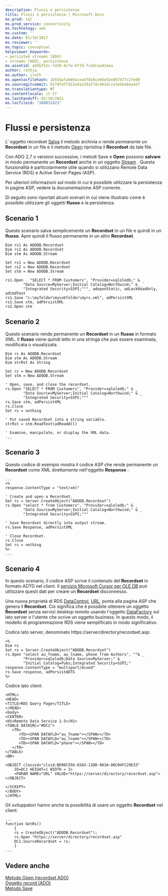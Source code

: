 ```yaml
---
description: Flussi e persistenza
title: Flussi e persistenza | Microsoft Docs
ms.prod: sql
ms.prod_service: connectivity
ms.technology: ado
ms.custom: ''
ms.date: 01/19/2017
ms.reviewer: ''
ms.topic: conceptual
helpviewer_keywords:
- persisted streams [ADO]
- streams [ADO], persistence
ms.assetid: ad5bf52c-fd10-4cfa-bf7d-fcedcaa41eea
author: rothja
ms.author: jroth
ms.openlocfilehash: 1b554afa949acea4f816ce66e92e897477c2fe00
ms.sourcegitcommit: 917df4ffd22e4a229af7dc481dcce3ebba0aa4d7
ms.translationtype: MT
ms.contentlocale: it-IT
ms.lasthandoff: 02/10/2021
ms.locfileid: "100032423"
---
```

# <a name="streams-and-persistence"></a>Flussi e persistenza
L' [](../../../ado/reference/ado-api/recordset-object-ado.md) oggetto recordset [Salva](../../../ado/reference/ado-api/save-method.md) il metodo archivia o rende *permanente* un **Recordset** in un file e il metodo [Open](../../../ado/reference/ado-api/open-method-ado-recordset.md) ripristina il **Recordset** da tale file.  
  
 Con ADO 2,7 o versioni successive, i metodi Save e **Open** possono **salvare** in modo permanente un **Recordset** anche in un oggetto [Stream](../../../ado/reference/ado-api/stream-object-ado.md) . Questa funzionalità è particolarmente utile quando si utilizzano Remote Data Service (RDS) e Active Server Pages (ASP).  
  
 Per ulteriori informazioni sul modo in cui è possibile utilizzare la persistenza in pagine ASP, vedere la documentazione ASP corrente.  
  
 Di seguito sono riportati alcuni scenari in cui viene illustrato come è possibile utilizzare gli oggetti **flusso** e la persistenza.  
  
## <a name="scenario-1"></a>Scenario 1  
 Questo scenario salva semplicemente un **Recordset** in un file e quindi in un **flusso**. Apre quindi il flusso permanente in un altro **Recordset**.  
  
```  
Dim rs1 As ADODB.Recordset  
Dim rs2 As ADODB.Recordset  
Dim stm As ADODB.Stream  
  
Set rs1 = New ADODB.Recordset  
Set rs2 = New ADODB.Recordset  
Set stm = New ADODB.Stream  
  
rs1.Open   "SELECT * FROM Customers", "Provider=sqloledb;" & _  
        "Data Source=MyServer;Initial Catalog=Northwind;" & _  
        "Integrated Security=SSPI;""", adopenStatic, adLockReadOnly, adCmdText  
rs1.Save "c:\myfolder\mysubfolder\myrs.xml", adPersistXML  
rs1.Save stm, adPersistXML  
rs2.Open stm  
```  
  
## <a name="scenario-2"></a>Scenario 2  
 Questo scenario rende permanente un **Recordset** in un **flusso** in formato XML. Il **flusso** viene quindi letto in una stringa che può essere esaminata, modificata o visualizzata.  
  
```  
Dim rs As ADODB.Recordset  
Dim stm As ADODB.Stream  
Dim strRst As String  
  
Set rs = New ADODB.Recordset  
Set stm = New ADODB.Stream  
  
' Open, save, and close the recordset.   
rs.Open "SELECT * FROM Customers", "Provider=sqloledb;" & _  
        "Data Source=MyServer;Initial Catalog=Northwind;" & _  
        "Integrated Security=SSPI;"""  
rs.Save stm, adPersistXML  
rs.Close  
Set rs = nothing  
  
' Put saved Recordset into a string variable.  
strRst = stm.ReadText(adReadAll)  
  
' Examine, manipulate, or display the XML data.  
...  
```  
  
## <a name="scenario-3"></a>Scenario 3  
 Questo codice di esempio mostra il codice ASP che rende permanente un **Recordset** come XML direttamente nell'oggetto **Response** :  
  
```  
...  
<%  
response.ContentType = "text/xml"  
  
' Create and open a Recordset.  
Set rs = Server.CreateObject("ADODB.Recordset")  
rs.Open "select * from Customers", "Provider=sqloledb;" & _  
        "Data Source=MyServer;Initial Catalog=Northwind;" & _  
        "Integrated Security=SSPI;"""  
  
' Save Recordset directly into output stream.  
rs.Save Response, adPersistXML   
  
' Close Recordset.  
rs.Close  
Set rs = nothing  
%>  
...  
```  
  
## <a name="scenario-4"></a>Scenario 4  
 In questo scenario, il codice ASP scrive il contenuto del **Recordset** in formato ADTG nel client. Il [servizio Microsoft Cursor per OLE DB](../../../ado/guide/appendixes/microsoft-cursor-service-for-ole-db-ado-service-component.md) può utilizzare questi dati per creare un **Recordset** disconnesso.  
  
 Una nuova proprietà di RDS [DataControl](../../../ado/reference/rds-api/datacontrol-object-rds.md), [URL](../../../ado/reference/rds-api/url-property-rds.md), punta alla pagina ASP che genera il **Recordset**. Ciò significa che è possibile ottenere un oggetto **Recordset** senza servizi desktop remoto usando l'oggetto [DataFactory](../../../ado/reference/rds-api/datafactory-object-rdsserver.md) sul lato server o l'utente che scrive un oggetto business. In questo modo, il modello di programmazione RDS viene semplificato in modo significativo.  
  
 Codice lato server, denominato https://server/directory/recordset.asp:  
  
```  
<%  
Dim rs   
Set rs = Server.CreateObject("ADODB.Recordset")  
rs.Open "select au_fname, au_lname, phone from Authors", ""& _  
        "Provider=sqloledb;Data Source=MyServer;" & _  
        "Initial Catalog=Pubs;Integrated Security=SSPI;"  
response.ContentType = "multipart/mixed"  
rs.Save response, adPersistADTG  
%>  
```  
  
 Codice lato client:  
  
```  
<HTML>  
<HEAD>  
<TITLE>RDS Query Page</TITLE>  
</HEAD>  
<body>  
<CENTER>  
<H1>Remote Data Service 2.5</H1>  
<TABLE DATASRC="#DC1">  
   <TR>   
      <TD><SPAN DATAFLD="au_fname"></SPAN></TD>  
      <TD><SPAN DATAFLD="au_lname"></SPAN></TD>  
      <TD><SPAN DATAFLD="phone"></SPAN></TD>  
   </TR>  
</TABLE>  
<BR>  
  
<OBJECT classid="clsid:BD96C556-65A3-11D0-983A-00C04FC29E33"  
    ID=DC1 HEIGHT=1 WIDTH = 1>  
    <PARAM NAME="URL" VALUE="https://server/directory/recordset.asp">  
</OBJECT>  
  
</SCRIPT>  
</BODY>  
</HTML>  
```  
  
 Gli sviluppatori hanno anche la possibilità di usare un oggetto **Recordset** nel client:  
  
```  
...  
function GetRs()   
    {  
    rs = CreateObject("ADODB.Recordset");  
    rs.Open "https://server/directory/recordset.asp"  
    DC1.SourceRecordset = rs;  
    }  
...  
```  
  
## <a name="see-also"></a>Vedere anche  
 [Metodo Open (recordset ADO)](../../../ado/reference/ado-api/open-method-ado-recordset.md)   
 [Oggetto record (ADO)](../../../ado/reference/ado-api/record-object-ado.md)   
 [Metodo Save](../../../ado/reference/ado-api/save-method.md)
